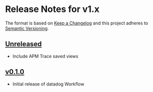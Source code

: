# Release Notes for v1.x

The format is based on [Keep a Changelog](http://keepachangelog.com/en/1.0.0/)
and this project adheres to [Semantic Versioning](http://semver.org/spec/v2.0.0.html).

## [Unreleased]

* Include APM Trace saved views

## [v0.1.0]

* Initial release of datadog Workflow

[Unreleased]: https://github.com/lukewaite/alfred-datadog/compare/v0.1.0...HEAD
[v0.1.0]: https://github.com/lukewaite/alfred-datadog/compare/v0.0.1...v0.1.0

